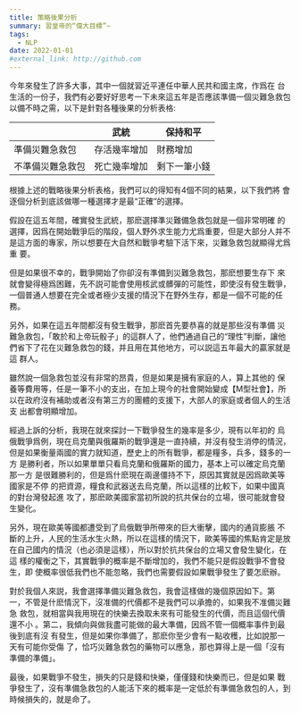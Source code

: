 ```yaml
---
title: 策略後果分析
summary: 習皇帝的“偉大目標”~
tags:
  - NLP
date: 2022-01-01
#external_link: http://github.com
---
```


<!------>



今年來發生了許多大事，其中一個就習近平連任中華人民共和國主席，作爲在
台生活的一份子，我們有必要好好思考一下未來這五年是否應該準備一個災難急救包
以備不時之需，以下是針對各種後果的分析表格:

|       | 武統 | 保持和平 |
|-----|----|----|
| 準備災難急救包 | 存活幾率增加 | 財務增加 |
| 不準備災難急救包 | 死亡幾率增加 | 剩下一筆小錢 |

根據上述的戰略後果分析表格，我們可以的得知有4個不同的結果，以下我們將
會逐個分析到底該做哪一種選擇才是最“正確”的選擇。

假設在這五年間，確實發生武統，那麽選擇準災難備急救包就是一個非常明確
的選擇，因爲在開始戰爭后的階段，個人野外求生能力尤爲重要，但是大部分人并不
是這方面的專家，所以想要在大自然和戰爭考驗下活下來，災難急救包就顯得尤爲重
要。

但是如果很不幸的，戰爭開始了你卻沒有準備到災難急救包，那麽想要生存下
來就會變得極爲困難，先不説可能會使用核武或髒彈的可能性，即使沒有發生戰爭，
一個普通人想要在完全或者極少支援的情況下在野外生存，都是一個不可能的任務。

另外，如果在這五年間都沒有發生戰爭，那麽首先要恭喜的就是那些沒有準備
災難急救包，「敢於和上帝玩骰子」的這群人了，他們通過自己的“理性”判斷，讓他
們省下了花在災難急救包的錢，并且用在其他地方，可以説這五年最大的贏家就是這
群人。

雖然說一個急救包並沒有非常的昂貴，但是如果是擁有家庭的人，算上其他的
保養等費用等，任是一筆不小的支出，在加上現今的社會開始變成【M型社會】，所
以在政府沒有補助或者沒有第三方的團體的支援下，大部人的家庭或者個人的生活支
出都會明顯增加。

經過上訴的分析，我現在就來探討一下戰爭發生的幾率是多少，現有以年初的
烏俄戰爭爲例，現在烏克蘭與俄羅斯的戰爭還是一直持續，并沒有發生消停的情況，
但是如果衡量兩國的實力就知道，歷史上的所有戰爭，都是糧多，兵多，錢多的一方
是勝利者，所以如果單單只看烏克蘭和俄羅斯的國力，基本上可以確定烏克蘭那一方
是很難勝利的，但是爲什麽現在兩邊僵持不下，原因其實就是因爲歐美等國家是不停
的把資源，糧食和武器送去烏克蘭，所以這樣的比較下，如果中國真的對台灣發起進
攻了，那麽歐美國家當初所說的抗共保台的立場，很可能就會發生變化。

另外，現在歐美等國都遭受到了烏俄戰爭所帶來的巨大衝擊，國内的通貨膨脹
不斷的上升，人民的生活水生火熱，所以在這樣的情況下，歐美等國的焦點肯定是放
在自己國内的情況（也必須是這樣），所以對於抗共保台的立場又會發生變化，在這
樣的權衡之下，其實戰爭的概率是不斷增加的，我們不能只是假設戰爭不會發生，即
使概率很低我們也不能忽略，我們也需要假設如果戰爭發生了要怎麽辦。

對於我個人來説，我會選擇準備災難急救包，我會這樣做的幾個原因如下。第
一，不管是什麽情況下，沒准備的代價都不是我們可以承擔的，如果我不准備災難急
救包，就相當與我用現在的快樂去換取未來有可能發生的代價，而且這個代價還不小
。第二，我傾向與做我盡可能做的最大準備，因爲不管一個概率事件到最後到底有沒
有發生，但是如果你準備了，那麽你至少會有一點收穫，比如說那一天有可能你受傷
了，恰巧災難急救包的藥物可以應急，那也算得上是一個「沒有準備的準備」。

最後，如果戰爭不發生，損失的只是錢和快樂，僅僅錢和快樂而已，但是如果
戰爭發生了，沒有準備急救包的人能活下來的概率是一定低於有準備急救包的人，到
時候損失的，就是命了。